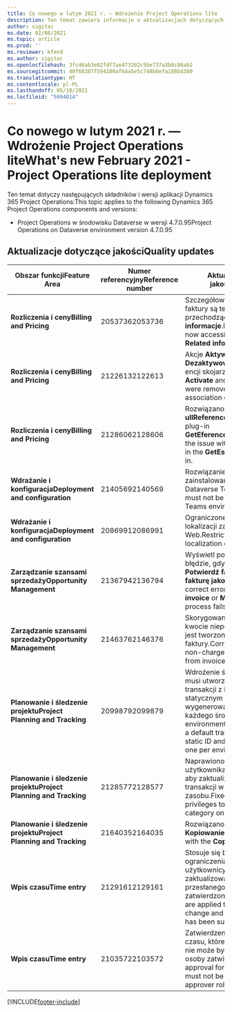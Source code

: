 ```yaml
---
title: Co nowego w lutym 2021 r. — Wdrożenie Project Operations lite
description: Ten temat zawiera informacje o aktualizacjach dotyczących jakości dostępnych w uproszczonym wdrożeniu Project Operations z lutego 2021 r..
author: sigitac
ms.date: 02/08/2021
ms.topic: article
ms.prod: ''
ms.reviewer: kfend
ms.author: sigitac
ms.openlocfilehash: 3fc46ab3e82fdf7ae473202c5be737a3b8c86ab2
ms.sourcegitcommit: 40f68387f594180af64a5e5c748b6efa188bd300
ms.translationtype: HT
ms.contentlocale: pl-PL
ms.lasthandoff: 05/10/2021
ms.locfileid: "5994014"
---
```

# <a name="whats-new-february-2021---project-operations-lite-deployment"></a><span data-ttu-id="80808-103">Co nowego w lutym 2021 r. — Wdrożenie Project Operations lite</span><span class="sxs-lookup"><span data-stu-id="80808-103">What's new February 2021 - Project Operations lite deployment</span></span>

<span data-ttu-id="80808-104">Ten temat dotyczy następujących składników i wersji aplikacji Dynamics 365 Project Operations:</span><span class="sxs-lookup"><span data-stu-id="80808-104">This topic applies to the following Dynamics 365 Project Operations components and versions:</span></span>

  - <span data-ttu-id="80808-105">Project Operations w środowisku Dataverse w wersji 4.7.0.95</span><span class="sxs-lookup"><span data-stu-id="80808-105">Project Operations on Dataverse environment version 4.7.0.95</span></span>

## <a name="quality-updates"></a><span data-ttu-id="80808-106">Aktualizacje dotyczące jakości</span><span class="sxs-lookup"><span data-stu-id="80808-106">Quality updates</span></span>

| <span data-ttu-id="80808-107">**Obszar funkcji**</span><span class="sxs-lookup"><span data-stu-id="80808-107">**Feature Area**</span></span> | <span data-ttu-id="80808-108">**Numer referencyjny**</span><span class="sxs-lookup"><span data-stu-id="80808-108">**Reference number**</span></span> | <span data-ttu-id="80808-109">**Aktualizacja dotycząca jakości**</span><span class="sxs-lookup"><span data-stu-id="80808-109">**Quality update**</span></span> |
| --- | --- | --- |
| <span data-ttu-id="80808-110">**Rozliczenia i ceny**</span><span class="sxs-lookup"><span data-stu-id="80808-110">**Billing and Pricing**</span></span> | <span data-ttu-id="80808-111">2053736</span><span class="sxs-lookup"><span data-stu-id="80808-111">2053736</span></span> | <span data-ttu-id="80808-112">Szczegółowe informacje o wierszu faktury są teraz dostępne, przechodząc do **Faktura** > **Pokrewne informacje**.</span><span class="sxs-lookup"><span data-stu-id="80808-112">Invoice line details are now accessible by going to **Invoice** > **Related information**.</span></span> |
| <span data-ttu-id="80808-113">**Rozliczenia i ceny**</span><span class="sxs-lookup"><span data-stu-id="80808-113">**Billing and Pricing**</span></span> | <span data-ttu-id="80808-114">2122613</span><span class="sxs-lookup"><span data-stu-id="80808-114">2122613</span></span> | <span data-ttu-id="80808-115">Akcje **Aktywowanie** i **Dezaktywowanie** zostały usunięte z encji skojarzenia **Cennik**.</span><span class="sxs-lookup"><span data-stu-id="80808-115">The **Activate** and **Deactivate** actions were removed from the **Price List** association entities.</span></span> |
| <span data-ttu-id="80808-116">**Rozliczenia i ceny**</span><span class="sxs-lookup"><span data-stu-id="80808-116">**Billing and Pricing**</span></span> | <span data-ttu-id="80808-117">2128606</span><span class="sxs-lookup"><span data-stu-id="80808-117">2128606</span></span> | <span data-ttu-id="80808-118">Rozwiązano problem **ullReferenceException** w dodatku plug-in **GetEferenceatesForProject**.</span><span class="sxs-lookup"><span data-stu-id="80808-118">Resolved the issue with **ullReferenceException** in the **GetEstimatesForProject** plug-in.</span></span> |
| <span data-ttu-id="80808-119">**Wdrażanie i konfiguracja**</span><span class="sxs-lookup"><span data-stu-id="80808-119">**Deployment and configuration**</span></span> | <span data-ttu-id="80808-120">2140569</span><span class="sxs-lookup"><span data-stu-id="80808-120">2140569</span></span> | <span data-ttu-id="80808-121">Rozwiązanie projektu nie może być zainstalowane w środowiskach Dataverse Teams.</span><span class="sxs-lookup"><span data-stu-id="80808-121">Project solution must not be installed in the Dataverse Teams environments.</span></span> |
| <span data-ttu-id="80808-122">**Wdrażanie i konfiguracja**</span><span class="sxs-lookup"><span data-stu-id="80808-122">**Deployment and configuration**</span></span> | <span data-ttu-id="80808-123">2086991</span><span class="sxs-lookup"><span data-stu-id="80808-123">2086991</span></span> | <span data-ttu-id="80808-124">Ograniczone dostosowywanie lokalizacji zasobów sieci Web.</span><span class="sxs-lookup"><span data-stu-id="80808-124">Restricted customizing localization of web resources.</span></span> |
| <span data-ttu-id="80808-125">**Zarządzanie szansami sprzedaży**</span><span class="sxs-lookup"><span data-stu-id="80808-125">**Opportunity Management**</span></span> | <span data-ttu-id="80808-126">2136794</span><span class="sxs-lookup"><span data-stu-id="80808-126">2136794</span></span> | <span data-ttu-id="80808-127">Wyświetl poprawny komunikat o błędzie, gdy nie powiedzie się proces **Potwierdź fakturę** lub **Oznacz fakturę jako zapłaconą**.</span><span class="sxs-lookup"><span data-stu-id="80808-127">Display correct error message when **Confirm invoice** or **Mark invoice as paid** process fails,</span></span> |
| <span data-ttu-id="80808-128">**Zarządzanie szansami sprzedaży**</span><span class="sxs-lookup"><span data-stu-id="80808-128">**Opportunity Management**</span></span> | <span data-ttu-id="80808-129">2146376</span><span class="sxs-lookup"><span data-stu-id="80808-129">2146376</span></span> | <span data-ttu-id="80808-130">Skorygowana kwota podatku w kwocie niepodlegającej obciążeniu jest tworzona z potwierdzenia faktury.</span><span class="sxs-lookup"><span data-stu-id="80808-130">Corrected tax amount in a non-chargeable actual is created from invoice confirmation.</span></span> |
| <span data-ttu-id="80808-131">**Planowanie i śledzenie projektu**</span><span class="sxs-lookup"><span data-stu-id="80808-131">**Project Planning and Tracking**</span></span> | <span data-ttu-id="80808-132">2099879</span><span class="sxs-lookup"><span data-stu-id="80808-132">2099879</span></span> | <span data-ttu-id="80808-133">Wdrożenie środowiska Dataverse musi utworzyć domyślną kategorię transakcji z identyfikatorem statycznym i nie może losowo wygenerować jednej kategorii dla każdego środowiska.</span><span class="sxs-lookup"><span data-stu-id="80808-133">The Dataverse environment deployment must create a default transaction category with a static ID and not randomly generate one per environment.</span></span> |
| <span data-ttu-id="80808-134">**Planowanie i śledzenie projektu**</span><span class="sxs-lookup"><span data-stu-id="80808-134">**Project Planning and Tracking**</span></span> | <span data-ttu-id="80808-135">2128577</span><span class="sxs-lookup"><span data-stu-id="80808-135">2128577</span></span> | <span data-ttu-id="80808-136">Naprawiono uprawnienia użytkownika usługi Project Service, aby zaktualizować kategorię transakcji w przypisaniu zasobu.</span><span class="sxs-lookup"><span data-stu-id="80808-136">Fixed the Project service user privileges to update the transaction category on a resource assignment.</span></span> |
| <span data-ttu-id="80808-137">**Planowanie i śledzenie projektu**</span><span class="sxs-lookup"><span data-stu-id="80808-137">**Project Planning and Tracking**</span></span> | <span data-ttu-id="80808-138">2164035</span><span class="sxs-lookup"><span data-stu-id="80808-138">2164035</span></span> | <span data-ttu-id="80808-139">Rozwiązano problemy z funkcją **Kopiowanie projektu**.</span><span class="sxs-lookup"><span data-stu-id="80808-139">Fixed issues with the **Copy Project** function.</span></span> |
| <span data-ttu-id="80808-140">**Wpis czasu**</span><span class="sxs-lookup"><span data-stu-id="80808-140">**Time entry**</span></span> | <span data-ttu-id="80808-141">2129161</span><span class="sxs-lookup"><span data-stu-id="80808-141">2129161</span></span> | <span data-ttu-id="80808-142">Stosuje się bardziej ścisłe ograniczenia, aby zagwarantować, że użytkownicy nie mogą zmienić ani zaktualizować wpisu czasu przesłanego lub zatwierdzonego.</span><span class="sxs-lookup"><span data-stu-id="80808-142">Tighter restrictions are applied to ensure users can't change and update a time entry that has been submitted or approved.</span></span> |
| <span data-ttu-id="80808-143">**Wpis czasu**</span><span class="sxs-lookup"><span data-stu-id="80808-143">**Time entry**</span></span> | <span data-ttu-id="80808-144">2103572</span><span class="sxs-lookup"><span data-stu-id="80808-144">2103572</span></span> | <span data-ttu-id="80808-145">Zatwierdzenie przez czas wpisów czasu, które nie dotyczącą projektu, nie może być szukane przez rolę osoby zatwierdzającej projekt.</span><span class="sxs-lookup"><span data-stu-id="80808-145">Time approval for non-project time entries must not be looking for project approver role.</span></span> |


[!INCLUDE[footer-include](../../includes/footer-banner.md)]